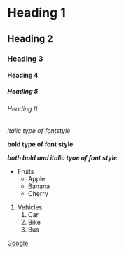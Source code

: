 # Heading 1
## Heading 2
### Heading 3
#### Heading 4
##### Heading 5
###### Heading 6
*italic type of fontstyle*

**bold type of font style**

***both bold and italic tyoe of font style***

* Fruits
  * Apple
  * Banana
  * Cherry

1. Vehicles
   1. Car
   2. Bike
   3. Bus
 
[Google](https://www.google.com/)
